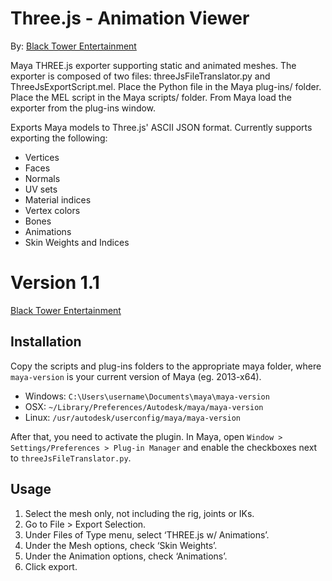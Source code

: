 Three.js - Animation Viewer
====================================
By: [Black Tower Entertainment](http://blacktowerentertainment.com/blog/)

Maya THREE.js exporter supporting static and animated meshes. The exporter is composed of
two files: threeJsFileTranslator.py and ThreeJsExportScript.mel. Place the Python file in
the Maya plug-ins/ folder. Place the MEL script in the Maya scripts/ folder. From Maya load
the exporter from the plug-ins window.
 
Exports Maya models to Three.js' ASCII JSON format.  Currently supports exporting the following:

- Vertices
- Faces
- Normals
- UV sets
- Material indices
- Vertex colors
- Bones
- Animations
- Skin Weights and Indices


Version 1.1
====================
[Black Tower Entertainment](http://blacktowerentertainment.com/blog/)

Installation
-------------------------

Copy the scripts and plug-ins folders to the appropriate maya folder, where `maya-version` is your current version of Maya (eg. 2013-x64).

- Windows: `C:\Users\username\Documents\maya\maya-version`
- OSX: `~/Library/Preferences/Autodesk/maya/maya-version`
- Linux: `/usr/autodesk/userconfig/maya/maya-version`

After that, you need to activate the plugin.  In Maya, open `Window > Settings/Preferences > Plug-in Manager` and enable the checkboxes next to `threeJsFileTranslator.py`.

Usage
-------------------------

1. Select the mesh only, not including the rig, joints or IKs.
2. Go to File > Export Selection.
3. Under Files of Type menu, select ‘THREE.js w/ Animations’.
4. Under the Mesh options, check ‘Skin Weights’.
5. Under the Animation options, check ‘Animations’.
6. Click export.
